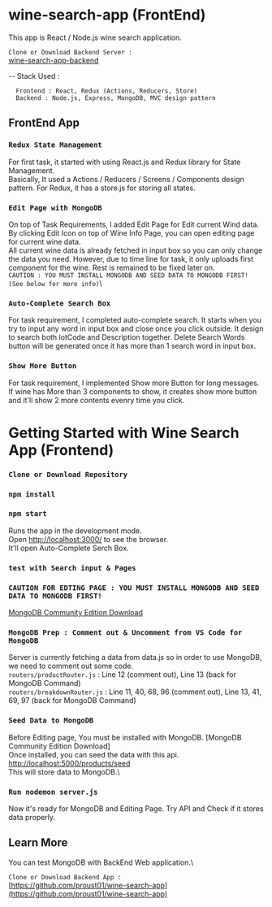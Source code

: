 # wine-search-app (FrontEnd)

This app is React / Node.js wine search application.


`Clone or Download Backend Server : `\
[wine-search-app-backend](https://github.com/proust01/wine-search-app)

-- Stack Used : 

      Frontend : React, Redux (Actions, Reducers, Store)
      Backend : Node.js, Express, MongoDB, MVC design pattern
      
## FrontEnd App

### `Redux State Management`
For first task, it started with using React.js and Redux library for State Management. <br>
Basically, It used a Actions / Reducers / Screens / Components design pattern. For Redux, it has a store.js for storing all states.<br>

### `Edit Page with MongoDB`
On top of Task Requirements, I added Edit Page for Edit current Wind data.\
By clicking Edit Icon on top of Wine Info Page, you can open editing page for current wine data.\
All current wine data is already fetched in input box so you can only change the data you need. However, due to time line for task, it only uploads first component for the wine. Rest is remained to be fixed later on.\
`CAUTION : YOU MUST INSTALL MONGODB AND SEED DATA TO MONGODB FIRST! (See below for more info)`\

### `Auto-Complete Search Box`
For task requirement, I completed auto-complete search. It starts when you try to input any word in input box and close once you click outside. It design to search both lotCode and Description together. Delete Search Words button will be generated once it has more than 1 search word in input box.

### `Show More Button`
For task requirement, I implemented Show more Button for long messages. If wine has More than 3 components to show, it creates show more button and it'll show 2 more contents evenry time you click.
 
# Getting Started with Wine Search App (Frontend)

### `Clone or Download Repository`

### `npm install`

### `npm start`

Runs the app in the development mode.\
Open [http://localhost:3000/](http://localhost:5000/products) to see the browser.\
It'll open Auto-Complete Serch Box.


### `test with Search input & Pages`

### `CAUTION FOR EDTING PAGE : YOU MUST INSTALL MONGODB AND SEED DATA TO MONGODB FIRST!`

[MongoDB Community Edition Download]()

### `MongoDB Prep : Comment out & Uncomment from VS Code for MongoDB`

Server is currently fetching a data from data.js so in order to use MongoDB, we need to comment out some code.\
`routers/productRouter.js` : Line 12 (comment out), Line 13 (back for MongoDB Command)\
`routers/breakdownRouter.js` : Line 11, 40, 68, 96 (comment out), Line 13, 41, 69, 97 (back for MongoDB Command)

### `Seed Data to MongoDB`

Before Editing page, You must be installed with MongoDB. [MongoDB Community Edition Download]\
Once installed, you can seed the data with this api.\
[http://localhost:5000/products/seed](http://localhost:5000/products/seed)\
This will store data to MongoDB.\

### `Run nodemon server.js`

Now it's ready for MongoDB and Editing Page. Try API and Check if it stores data properly.

## Learn More

You can test MongoDB with BackEnd Web application.\

`Clone or Download Backend App : `\
[https://github.com/proust01/wine-search-app](https://github.com/proust01/wine-search-app)
